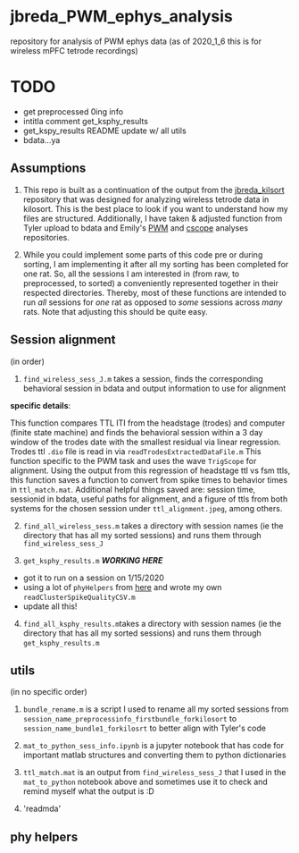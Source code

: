 # jbreda_PWM_ephys_analysis

repository for analysis of PWM ephys data (as of 2020_1_6 this is for wireless mPFC tetrode recordings)

# TODO
* get preprocessed 0ing info
* intitla comment get_ksphy_results
* get_kspy_results README update w/ all utils
* bdata...ya

## Assumptions

1. This repo is built as a continuation of the output from the [jbreda_kilsort](https://github.com/Brody-Lab/jbreda_kilosort) repository that was designed for analyzing wireless tetrode data in kilosort. This is the best place to look if you want to understand how my files are structured. Additionally, I have taken & adjusted function from Tyler upload to bdata and Emily's [PWM](https://github.com/Brody-Lab/emilyjanedennis_PWManalysis/blob/master/find_wireless_sess.m) and [cscope](https://github.com/Brody-Lab/cscope) analyses repositories.

2. While you could implement some parts of this code pre or during sorting, I am implementing it after all my sorting has been completed for one rat. So, all the sessions I am interested in (from raw, to preprocessed, to sorted) a conveniently represented together in their respected directories. Thereby, most of these functions are intended to run *all* sessions for *one* rat as opposed to *some* sessions across *many* rats. Note that adjusting this should be quite easy.


## Session alignment
(in order)
1. `find_wireless_sess_J.m` takes a session, finds the corresponding behavioral session in bdata and output information to use for alignment

  **specific details**:

  This function compares TTL ITI from the headstage (trodes) and computer (finite state machine) and finds the behavioral session within a 3 day window of the trodes date with the smallest residual via linear regression. Trodes ttl `.dio` file is read in via `readTrodesExtractedDataFile.m` This function specific to the PWM task and uses the wave `TrigScope` for alignment. Using the output from this regression of headstage ttl vs fsm ttls, this function saves a function to convert from spike times to behavior times in `ttl_match.mat`. Additional helpful things saved are: session time, sessionid in bdata, useful paths for alignment, and a figure of ttls from both systems for the chosen session under `ttl_alignment.jpeg`, among others.

2. `find_all_wireless_sess.m` takes a directory with session names (ie the directory that has all my sorted sessions) and runs them through `find_wireless_sess_J`


3. `get_ksphy_results.m`
***WORKING HERE***
- got it to run on a session on 1/15/2020
- using a lot of `phyHelpers` from [here](https://github.com/cortex-lab/spikes/tree/master/preprocessing/phyHelpers) and wrote my own `readClusterSpikeQualityCSV.m`
- update all this!

4. `find_all_ksphy_results.m`takes a directory with session names (ie the directory that has all my sorted sessions) and runs them through `get_ksphy_results.m`


## utils
(in no specific order)
1. `bundle_rename.m` is a script I used to rename all my sorted sessions from `session_name_preprocessinfo_firstbundle_forkilosort` to `session_name_bundle1_forkilosrt` to better align with Tyler's code

2. `mat_to_python_sess_info.ipynb` is a jupyter notebook that has code for important matlab structures and converting them to python dictionaries

3.  `ttl_match.mat` is an output from `find_wireless_sess_J` that I used in the `mat_to_python` notebook above and sometimes use it to check and remind myself what the output is :D

4. 'readmda'

## phy helpers
